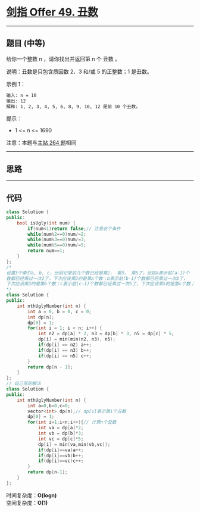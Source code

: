 # [剑指 Offer 49. 丑数](https://leetcode.cn/problems/chou-shu-lcof/description/)

---

## 题目 (中等)

给你一个整数 n ，请你找出并返回第 n 个 丑数 。  

说明：丑数是只包含质因数 2、3 和/或 5 的正整数；1 是丑数。  

示例 1：  

```markdown
输入: n = 10
输出: 12
解释: 1, 2, 3, 4, 5, 6, 8, 9, 10, 12 是前 10 个丑数。
```

提示：  

- 1 <= n <= 1690

注意：本题与[主站 264 题](https://leetcode-cn.com/problems/ugly-number-ii/)相同

---

## 思路

---

## 代码

```C++
class Solution {
public:
    bool isUgly(int num) {
        if(num<1)return false;// 注意这个条件
        while(num%2==0)num/=2;
        while(num%3==0)num/=3;
        while(num%5==0)num/=5;
        return num==1;
    }
};
/*
设置3个索引a, b, c，分别记录前几个数已经被乘2， 乘3， 乘5了，比如a表示前(a-1)个
数都已经乘过一次2了，下次应该乘2的是第a个数；b表示前(b-1)个数都已经乘过一次3了，
下次应该乘3的是第b个数；c表示前(c-1)个数都已经乘过一次5了，下次应该乘5的是第c个数；
*/
class Solution {
public:
    int nthUglyNumber(int n) {
        int a = 0, b = 0, c = 0;
        int dp[n];
        dp[0] = 1;
        for(int i = 1; i < n; i++) {
            int n2 = dp[a] * 2, n3 = dp[b] * 3, n5 = dp[c] * 5;
            dp[i] = min(min(n2, n3), n5);
            if(dp[i] == n2) a++;
            if(dp[i] == n3) b++;
            if(dp[i] == n5) c++;
        }
        return dp[n - 1];
    }
};
// 自己写的解法
class Solution {
public:
    int nthUglyNumber(int n) {
        int a=0,b=0,c=0;
        vector<int> dp(n);// dp[i]表示第i个丑数
        dp[0] = 1;
        for(int i=1;i<n;i++){// 计算n个丑数
            int va = dp[a]*2;
            int vb = dp[b]*3;
            int vc = dp[c]*5;
            dp[i] = min(va,min(vb,vc));
            if(dp[i]==va)a++;
            if(dp[i]==vb)b++;
            if(dp[i]==vc)c++;
        }
        return dp[n-1];
    }
};
```

时间复杂度：**O(logn)**  
空间复杂度：**O(1)**
